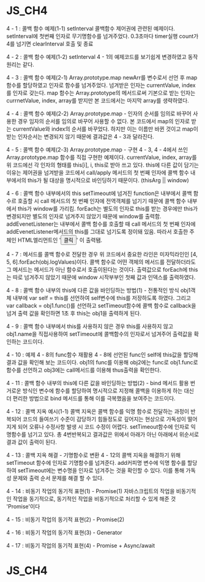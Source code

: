 # JS_CH4
4 - 1 : 콜백 함수 예제(1-1) setInterval
    콜백함수 제어권에 관련된 예제이다. setInterval에 첫번째 인자로 무기명함수를 넘겨주었다. 0.3초마다 timer실행 count가 4를 넘기면 clearInterval 호출 및 종료

4 - 2 : 콜백 함수 예제(1-2) setInterval
    4 - 1의 예제코드를 보기쉽게 변경하였고 동작원리는 같다.

4 - 3 : 콜백 함수 예제(2-1) Array.prototype.map
    newArr를 변수로서 선언 후 map함수를 할당하였고 인자로 함수를 넘겨주었다. 넘겨받은 인자는 currentValue, index를 인자로 갖는다. map 함수는 Array.prototype의 메서드로써 기본으로 받는 인자는 currnetValue, index, array를 받지만 본 코드에서는 마지막 array를 생략하였다. 

4 - 4 : 콜백 함수 예제(2-2) Array.prototype.map - 인자의 순서를 임의로 바꾸어 사용한 경우
    임자의 순서를 임의로 바꾸어 사용할 수 없다. 본 코드에서 map의 인자로 받는 currentValue와 index의 순서를 바꾸었다. 하지만 이는 이름만 바뀐 것이고 map이 받는 인자순서는 변경되지 않기 때문에 결과값은 4 - 3과 달라진다. 

4 - 5 : 콜백 함수 예제(2-3) Array.prototype.map - 구현
    4 - 3, 4 - 4에서 쓰인 Array.prototype.map 함수를 직접 구현한 예제이다. currentValue, index, array를 위 코드에선 각 인자의 형태를 this[i], i, this로 받아 쓰고 있다. this에 다른 값이 담기는 이유는 제어권을 넘겨받을 코드에서 call/apply 메서드의 첫 번째 인자에 콜백 함수 내부에서의 this가 될 대상을 명시적으로 바인딩하기 때문이다.
(thisArg || window)

4 - 6 : 콜백 함수 내부에서의 this
    setTimeout에 넘겨진 function은 내부에서 콜백 함수르 호출할 시 call 메서드의 첫 번째 인자에 전역객체를 넘기기 때문에 콜백 함수 내부에서 this가 window를 가리킴. forEach는 별도의 인자로 this를 받는 경우에만 this가 변경되지만 별도의 인자로 넘겨주지 않았기 때문에 window를 출력함. addEvenetListener는 내부에서 콜백 함수를 호출할 때 call 메서드의 첫 번째 인자에 addEvenetListener메서드의 this를 그대로 넘기도록 정이돼 있음. 따라서 호출한 주체인 HTML엘리먼트인 '<button id="a">클릭</button>' 이 출력됌.

4 - 7 : 메서드를 콜백 함수로 전달한 경우
    위 코드에서 중요한 라인은 미자믹라인인 [4, 5, 6].forEach(obj.logValues)이다. 콜백 함수로 어떤 객체의 메서드를 전달하더라도 그 메서드는 메서드가 아닌 함수로서 호출이된다는 것이다. 출력값으로 forEach에 this는 따로 넘겨주지 않았기 때문에 window 시작부부인 첫째 값과 인덱스를 출력하였다.

4 - 8 : 콜백 함수 내부의 this에 다른 값을 바인딩하는 방법(1) - 전통적인 방식
    obj1객체 내부에 var self = this를 선언하여 self변수에 this를 저장하도록 하였다. 그리고 var callback = obj1.func()를 선언하고 setTimeout함수에 콜백 함수로 callback을 넘겨 출력 값을 확인하면 1초 후 this는 obj1을 출력하게 된다.

4 - 9 : 콜백 함수 내부에서 this를 사용하지 않은 경우
    this를 사용하지 않고 obj1.name을 직접사용하여 setTimeout에 콜백함수의 인자로서 넘겨주어 출력값을 확인하는 코드이다.

4 - 10 : 예제 4 - 8의 func함수 재활용
    4 - 8에 선언된 func인 self에 this값을 할당해 결과 값을 확인해 보는 코드이다. obj1의 func를 이용해 obj2에는 func로 obj1.func로 함수를 선언하고 obj3에는 call메서드를 이용해 thus출력을 확인한다.

4 - 11 : 콜백 함수 내부의 this에 다른 값을 바인딩하는 방법(2) - bind 메서드 활용
    번거로운 방식인 변수에 함수를 할당하여 명시적으로 지정해 콜백을 이용하게 하는 대신 더 편리한 방법으로 bind 메서드를 통해 이를 극복했음을 보여주는 코드이다.

4 - 12 : 콜백 지옥 예시(1-1)
    콜백 지옥은 콜백 함수를 익명 함수로 전달하는 과정이 반복되어 코드의 들여쓰기 수준이 감당하기 힘들정도로 깊어지는 현상으로 가독성이 떨어지게 되어 오류나 수정사항 발생 시 코드 수정이 어렵다. setTimeout함수에 인자로 익명함수를 넘기고 있다. 총 4번반복되고 결과값은 위에서 아래가 아닌 아래에서 위순서로 결과 값이 출력이 된다.

4 - 13 : 콜백 지옥 해결 - 기명함수로  변환
    4 - 12의 콜백 지옥을 해결하기 위해 setTimeout 함수에 인자로 기명함수를 넘겨준다. add커피명 변수에 익명 함수를 할당하여 setTimeout에는 변수명을 인자로 넘겨주는 것을 확인할 수 있다. 이를 통해 가독성 문제와 출력 순서 문제를 해결 할 수 있다.

4 - 14 : 비동기 작업의 동기적 표현(1) - Promise(1)
    자바스크립트의 작업을 비동기적인 작업을 동기적으로, 동기적인 작업을 비동기적으로 처리할 수 있게 해준 것 'Promise'이다 

4 - 15 : 비동기 작업의 동기적 표현(2) - Promise(2)

4 - 16 : 비동기 작업의 동기적 표현(3) - Generator

4 - 17 : 비동기 작업의 동기적 표현(4) - Promise + Async/await
    
    
# JS_CH4
